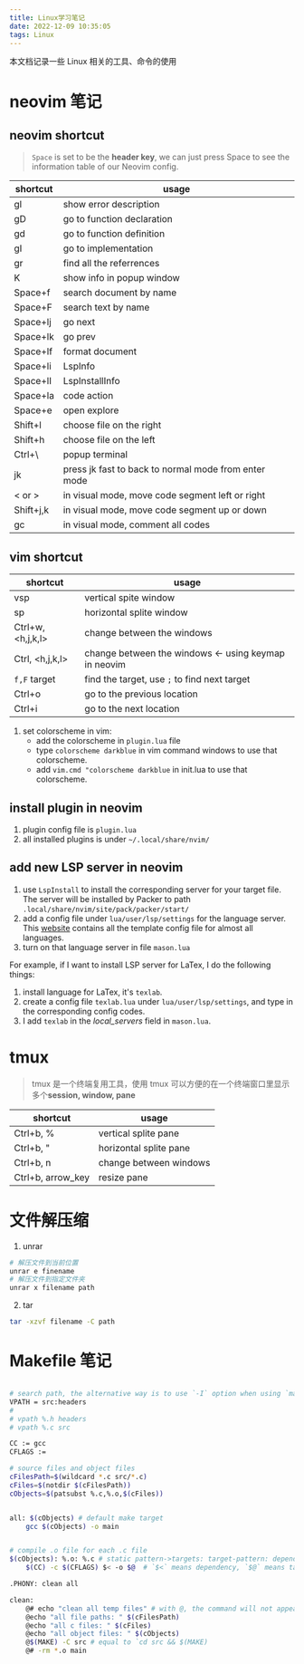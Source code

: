```yaml
---
title: Linux学习笔记
date: 2022-12-09 10:35:05
tags: Linux
---
```


本文档记录一些 Linux 相关的工具、命令的使用

<!--more-->

# neovim 笔记

## neovim shortcut

> `Space` is set to be the **header key**, we can just press Space to see the information table of our Neovim config.

| shortcut  | usage                                                |
| --------- | ---------------------------------------------------- |
| gl        | show error description                               |
| gD        | go to function declaration                           |
| gd        | go to function definition                            |
| gI        | go to implementation                                 |
| gr        | find all the referrences                             |
| K         | show info in popup window                            |
| Space+f   | search document by name                              |
| Space+F   | search text by name                                  |
| Space+lj  | go next                                              |
| Space+lk  | go prev                                              |
| Space+lf  | format document                                      |
| Space+li  | LspInfo                                              |
| Space+lI  | LspInstallInfo                                       |
| Space+la  | code action                                          |
| Space+e   | open explore                                         |
| Shift+l   | choose file on the right                             |
| Shift+h   | choose file on the left                              |
| Ctrl+\    | popup terminal                                       |
| jk        | press jk fast to back to normal mode from enter mode |
| < or >    | in visual mode, move code segment left or right      |
| Shift+j,k | in visual mode, move code segment up or down         |
| gc        | in visual mode, comment all codes                    |

## vim shortcut

| shortcut          | usage                                                |
| ----------------- | ---------------------------------------------------- |
| vsp               | vertical spite window                                |
| sp                | horizontal splite window                             |
| Ctrl+w, <h,j,k,l> | change between the windows                           |
| Ctrl, <h,j,k,l>   | change between the windows <- using keymap in neovim |
| `f,F` target      | find the target, use `;` to find next target         |
| Ctrl+o            | go to the previous location                          |
| Ctrl+i            | go to the next location                              |

1. set colorscheme in vim:
   - add the colorscheme in `plugin.lua` file
   - type `colorscheme darkblue` in vim command windows to use that colorscheme.
   - add `vim.cmd "colorscheme darkblue` in init.lua to use that colorscheme.

## install plugin in neovim

1. plugin config file is `plugin.lua`
2. all installed plugins is under `~/.local/share/nvim/`

## add new LSP server in neovim

1. use `LspInstall` to install the corresponding server for your target file. The server will be installed by Packer to path `.local/share/nvim/site/pack/packer/start/`
2. add a config file under `lua/user/lsp/settings` for the language server. This [website](https://github.com/neovim/nvim-lspconfig/tree/master/lua/lspconfig/server_configurations) contains all the template config file for almost all languages.
3. turn on that language server in file `mason.lua`

For example, if I want to install LSP server for LaTex, I do the following things:

1. install language for LaTex, it's `texlab`.
2. create a config file `texlab.lua` under `lua/user/lsp/settings`, and type in the corresponding config codes.
3. I add `texlab` in the _local_servers_ field in `mason.lua`.

# tmux

> tmux 是一个终端复用工具，使用 tmux 可以方便的在一个终端窗口里显示多个**session, window, pane**

| shortcut          | usage                  |
| ----------------- | ---------------------- |
| Ctrl+b, %         | vertical splite pane   |
| Ctrl+b, "         | horizontal splite pane |
| Ctrl+b, n         | change between windows |
| Ctrl+b, arrow_key | resize pane            |

# 文件解压缩

1. unrar

```bash
# 解压文件到当前位置
unrar e finename
# 解压文件到指定文件夹
unrar x filename path
```

2. tar

```bash
tar -xzvf filename -C path
```

# Makefile 笔记

```bash

# search path, the alternative way is to use `-I` option when using `make` command
VPATH = src:headers
#
# vpath %.h headers
# vpath %.c src

CC := gcc
CFLAGS :=

# source files and object files
cFilesPath=$(wildcard *.c src/*.c)
cFiles=$(notdir $(cFilesPath))
cObjects=$(patsubst %.c,%.o,$(cFiles))


all: $(cObjects) # default make target
	gcc $(cObjects) -o main


# compile .o file for each .c file
$(cObjects): %.o: %.c # static pattern->targets: target-pattern: dependency-pattern
	$(CC) -c $(CFLAGS) $< -o $@  # `$<` means dependency, `$@` means target

.PHONY: clean all

clean:
	@# echo "clean all temp files" # with @, the command will not appear when using `make`
	@echo "all file paths: " $(cFilesPath)
	@echo "all c files: " $(cFiles)
	@echo "all object files: " $(cObjects)
	@$(MAKE) -C src # equal to `cd src && $(MAKE)
	@# -rm *.o main
```
